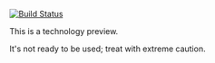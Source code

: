 [![Build Status](https://travis-ci.org/lewang/flx.png)](http://travis-ci.org/lewang/flx)

This is a technology preview.

It's not ready to be used; treat with extreme caution.